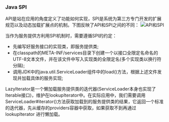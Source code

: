 ### Java SPI

API是站在应用的角度定义了功能如何实现，SPI是系统为第三方专门开发的扩展规范以及动态加载扩展点的机制。下图反映了API和SPI之间的不同：
![API和SPI](../images/apiandspi.png "API和SPI")

当作为服务提供方利用SPI机制时，需要遵循SPI的约定：
  * 先编写好服务接口的实现类，即服务提供类;
  * 在classpath的META-INF/services目录下创建一个以接口全限定名命名的UTF-8文本文件，并在该文件中写入实现类的全限定名(多个实现类以换行符分隔);
  * 调用JDK中的java.util.ServiceLoader组件中的load()方法，根据上述文件发现并加载具体的服务实现;
  
LazyIterator是一个懒加载服务提供类的迭代器(ServiceLoader本身也实现了Iterable接口)，维护在lookupIterator中。在实际应用中，我们需要调用
ServiceLoader#iterator()方法获取加载到的服务提供类的结果，它返回一个标准的迭代器，先从缓存的providers容器中获取，如果获取不到再通过lookupIterator
进行懒加载。